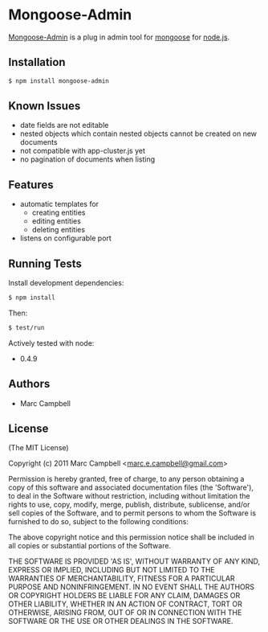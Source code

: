 # Mongoose-Admin

 [Mongoose-Admin](http://www.github.com/marccampbell/mongo-admin) is a plug in admin tool for [mongoose](http://learnboost.github.com/mongoose) for [node.js](http://nodejs.org).

## Installation

```bash
$ npm install mongoose-admin
```

## Known Issues

  - date fields are not editable
  - nested objects which contain nested objects cannot be created on new
    documents
  - not compatible with app-cluster.js yet
  - no pagination of documents when listing


## Features

  - automatic templates for 
    - creating entities
    - editing entities
    - deleting entities
  - listens on configurable port

## Running Tests

Install development dependencies:

```bash
$ npm install
```

Then:

```bash
$ test/run
```

Actively tested with node:

  - 0.4.9

## Authors

  * Marc Campbell

## License 

(The MIT License)

Copyright (c) 2011 Marc Campbell &lt;marc.e.campbell@gmail.com&gt;

Permission is hereby granted, free of charge, to any person obtaining
a copy of this software and associated documentation files (the
'Software'), to deal in the Software without restriction, including
without limitation the rights to use, copy, modify, merge, publish,
distribute, sublicense, and/or sell copies of the Software, and to
permit persons to whom the Software is furnished to do so, subject to
the following conditions:

The above copyright notice and this permission notice shall be
included in all copies or substantial portions of the Software.

THE SOFTWARE IS PROVIDED 'AS IS', WITHOUT WARRANTY OF ANY KIND,
EXPRESS OR IMPLIED, INCLUDING BUT NOT LIMITED TO THE WARRANTIES OF
MERCHANTABILITY, FITNESS FOR A PARTICULAR PURPOSE AND NONINFRINGEMENT.
IN NO EVENT SHALL THE AUTHORS OR COPYRIGHT HOLDERS BE LIABLE FOR ANY
CLAIM, DAMAGES OR OTHER LIABILITY, WHETHER IN AN ACTION OF CONTRACT,
TORT OR OTHERWISE, ARISING FROM, OUT OF OR IN CONNECTION WITH THE
SOFTWARE OR THE USE OR OTHER DEALINGS IN THE SOFTWARE.

